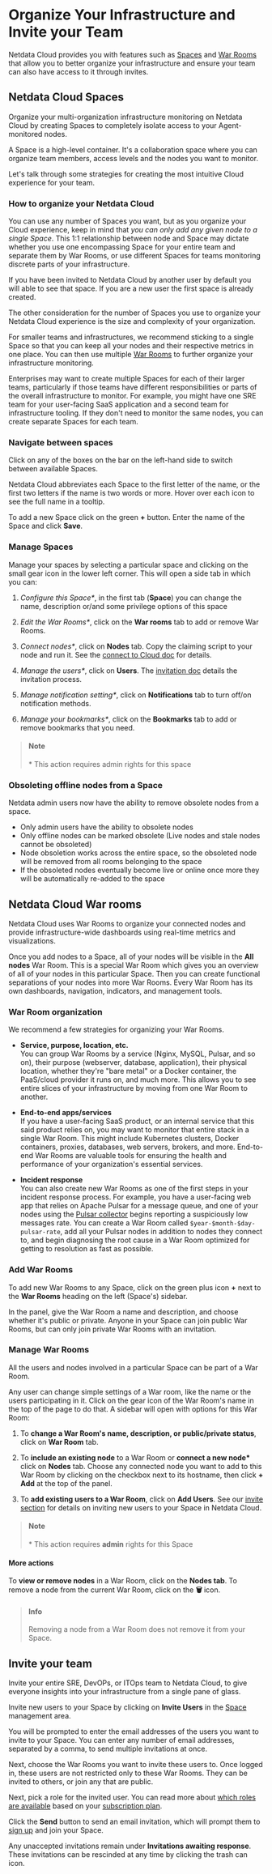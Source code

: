 # Organize Your Infrastructure and Invite your Team

Netdata Cloud provides you with features such as [Spaces](#netdata-cloud-spaces) and [War Rooms](#netdata-cloud-war-rooms) that allow you to better organize your infrastructure and ensure your team can also have access to it through invites.

## Netdata Cloud Spaces

Organize your multi-organization infrastructure monitoring on Netdata Cloud by creating Spaces to completely isolate access to your Agent-monitored nodes.

A Space is a high-level container. It's a collaboration space where you can organize team members, access levels and the
nodes you want to monitor.

Let's talk through some strategies for creating the most intuitive Cloud experience for your team.

### How to organize your Netdata Cloud

You can use any number of Spaces you want, but as you organize your Cloud experience, keep in mind that _you can only
add any given node to a single Space_. This 1:1 relationship between node and Space may dictate whether you use one
encompassing Space for your entire team and separate them by War Rooms, or use different Spaces for teams monitoring
discrete parts of your infrastructure.

If you have been invited to Netdata Cloud by another user by default you will able to see that space. If you are a new
user the first space is already created.

The other consideration for the number of Spaces you use to organize your Netdata Cloud experience is the size and
complexity of your organization.

For smaller teams and infrastructures, we recommend sticking to a single Space so that you can keep all your nodes and their
respective metrics in one place. You can then use
multiple [War Rooms](#netdata-cloud-war-rooms)
to further organize your infrastructure monitoring.

Enterprises may want to create multiple Spaces for each of their larger teams, particularly if those teams have
different responsibilities or parts of the overall infrastructure to monitor. For example, you might have one SRE team
for your user-facing SaaS application and a second team for infrastructure tooling. If they don't need to monitor the
same nodes, you can create separate Spaces for each team.

### Navigate between spaces

Click on any of the boxes on the bar on the left-hand side to switch between available Spaces.

Netdata Cloud abbreviates each Space to the first letter of the name, or the first two letters if the name is two words
or more. Hover over each icon to see the full name in a tooltip.

To add a new Space click on the green **+** button. Enter the name of the Space and click **Save**.

### Manage Spaces

Manage your spaces by selecting a particular space and clicking on the small gear icon in the lower left corner. This
will open a side tab in which you can:

1. _Configure this Space*_, in the first tab (**Space**) you can change the name, description or/and some privilege
   options of this space

2. _Edit the War Rooms*_, click on the **War rooms** tab to add or remove War Rooms.

3. _Connect nodes*_, click on **Nodes** tab. Copy the claiming script to your node and run it. See the
   [connect to Cloud doc](/src/claim/README.md) for details.

4. _Manage the users*_, click on **Users**.
   The [invitation doc](#invite-your-team)
   details the invitation process.

5. _Manage notification setting*_, click on **Notifications** tab to turn off/on notification methods.

6. _Manage your bookmarks*_, click on the **Bookmarks** tab to add or remove bookmarks that you need.

> #### Note
>
> \* This action requires admin rights for this space

### Obsoleting offline nodes from a Space

Netdata admin users now have the ability to remove obsolete nodes from a space.

- Only admin users have the ability to obsolete nodes
- Only offline nodes can be marked obsolete (Live nodes and stale nodes cannot be obsoleted)
- Node obsoletion works across the entire space, so the obsoleted node will be removed from all rooms belonging to the
  space
- If the obsoleted nodes eventually become live or online once more they will be automatically re-added to the space

## Netdata Cloud War rooms

Netdata Cloud uses War Rooms to organize your connected nodes and provide infrastructure-wide dashboards using real-time metrics and visualizations.

Once you add nodes to a Space, all of your nodes will be visible in the **All nodes** War Room. This is a special War Room
which gives you an overview of all of your nodes in this particular Space. Then you can create functional separations of
your nodes into more War Rooms. Every War Room has its own dashboards, navigation, indicators, and management tools.

### War Room organization

We recommend a few strategies for organizing your War Rooms.

- **Service, purpose, location, etc.**  
   You can group War Rooms by a service (Nginx, MySQL, Pulsar, and so on), their purpose (webserver, database, application), their physical location, whether they're "bare metal" or a Docker container, the PaaS/cloud provider it runs on, and much more.
   This allows you to see entire slices of your infrastructure by moving from one War Room to another.

- **End-to-end apps/services**  
  If you have a user-facing SaaS product, or an internal service that this said product relies on, you may want to monitor that entire stack in a single War Room. This might include Kubernetes clusters, Docker containers, proxies, databases, web servers, brokers, and more.
  End-to-end War Rooms are valuable tools for ensuring the health and performance of your organization's essential services.

- **Incident response**  
  You can also create new War Rooms as one of the first steps in your incident response process.
   For example, you have a user-facing web app that relies on Apache Pulsar for a message queue, and one of your nodes using the [Pulsar collector](/src/go/collectors/go.d.plugin/modules/pulsar/README.md) begins reporting a suspiciously low messages rate.
   You can create a War Room called `$year-$month-$day-pulsar-rate`, add all your Pulsar nodes in addition to nodes they connect to, and begin diagnosing the root cause in a War Room optimized for getting to resolution as fast as possible.

### Add War Rooms

To add new War Rooms to any Space, click on the green plus icon **+** next to the **War Rooms** heading on the left (Space's) sidebar.

In the panel, give the War Room a name and description, and choose whether it's public or private.
Anyone in your Space can join public War Rooms, but can only join private War Rooms with an invitation.

### Manage War Rooms

All the users and nodes involved in a particular Space can be part of a War Room.

Any user can change simple settings of a War room, like the name or the users participating in it.
Click on the gear icon of the War Room's name in the top of the page to do that. A sidebar will open with options for this War Room:

1. To **change a War Room's name, description, or public/private status**, click on **War Room** tab.

2. To **include an existing node** to a War Room or **connect a new node\*** click on **Nodes** tab. Choose any connected node you want to add to this War Room by clicking on the checkbox next to its hostname, then click **+ Add** at the top of the panel.

3. To **add existing users to a War Room**, click on **Add Users**.
   See our [invite section](#invite-your-team) for details on inviting new users to your Space in Netdata Cloud.

> #### Note
>
>\* This action requires **admin** rights for this Space

#### More actions

To **view or remove nodes** in a War Room, click on the **Nodes tab**. To remove a node from the current War Room, click on
the **🗑** icon.

> #### Info
>
> Removing a node from a War Room does not remove it from your Space.

## Invite your team

Invite your entire SRE, DevOPs, or ITOps team to Netdata Cloud, to give everyone insights into your infrastructure from a single pane of glass.

Invite new users to your Space by clicking on **Invite Users** in
the [Space](#netdata-cloud-spaces) management area.

You will be prompted to enter the email addresses of the users you want to invite to your Space. You can enter any number of email addresses, separated by a comma, to send multiple invitations at once.

Next, choose the War Rooms you want to invite these users to. Once logged in, these users are not restricted only to
these War Rooms. They can be invited to others, or join any that are public.

Next, pick a role for the invited user. You can read more about [which roles are available](/docs/netdata-cloud/authentication-and-authorization/role-based-access-model.md#what-roles-are-available) based on your [subscription plan](/docs/netdata-cloud/view-plan-and-billing.md).

Click the **Send** button to send an email invitation, which will prompt them
to [sign up](/docs/netdata-cloud/authentication-and-authorization/README.md) and join your Space.

Any unaccepted invitations remain under **Invitations awaiting response**. These invitations can be rescinded at any
time by clicking the trash can icon.
